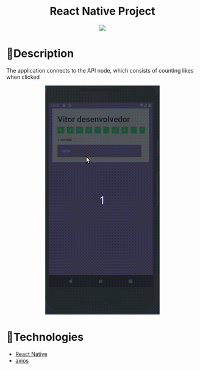 <h1 align="center">React Native Project</h1>
<div align="center">
<img  src="https://ik.imagekit.io/r7dq3hfa8t/Screenshot_AXfVThc48.png">
</div>

# 📐Description

The application connects to the API node, which consists of counting likes when clicked

<div align="center">
<img  src="https://github.com/vitorfebraga/desafioreactnative/blob/master/likes.gif">
</div>

# 🚀Technologies

- [React Native](https://reactnative.dev/)
- [axios](https://github.com/axios/axios)
